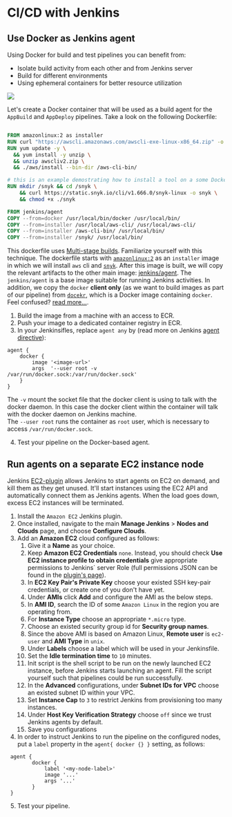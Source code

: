 # CI/CD with Jenkins

## Use Docker as Jenkins agent

Using Docker for build and test pipelines you can benefit from:

- Isolate build activity from each other and from Jenkins server
- Build for different environments
- Using ephemeral containers for better resource utilization

![](img/jenkinsagent.png)

Let's create a Docker container that will be used as a build agent for the `AppBuild` and `AppDeploy` pipelines.
Take a look on the following Dockerfile:

```dockerfile

FROM amazonlinux:2 as installer
RUN curl "https://awscli.amazonaws.com/awscli-exe-linux-x86_64.zip" -o "awscliv2.zip"
RUN yum update -y \
  && yum install -y unzip \
  && unzip awscliv2.zip \
  && ./aws/install --bin-dir /aws-cli-bin/

# this is an example demostrating how to install a tool on a some Docker image, then copy its artifacts to another image
RUN mkdir /snyk && cd /snyk \
    && curl https://static.snyk.io/cli/v1.666.0/snyk-linux -o snyk \
    && chmod +x ./snyk

FROM jenkins/agent
COPY --from=docker /usr/local/bin/docker /usr/local/bin/
COPY --from=installer /usr/local/aws-cli/ /usr/local/aws-cli/
COPY --from=installer /aws-cli-bin/ /usr/local/bin/
COPY --from=installer /snyk/ /usr/local/bin/

```

This dockerfile uses [Multi-stage builds](https://docs.docker.com/build/building/multi-stage/). Familiarize yourself with this technique.
The dockerfile starts with [`amazonlinux:2`](https://hub.docker.com/_/amazonlinux) as an `installer` image in which we will install `aws` cli and [`snyk`](https://docs.snyk.io/snyk-cli). After this image is built, we will copy the relevant artifacts to the other main image: [jenkins/agent](https://hub.docker.com/r/jenkins/agent/).
The `jenkins/agent` is a base image suitable for running Jenkins activities.
In addition, we copy the `docker` **client only** (as we want to build images as part of our pipeline) from [`docekr`](https://hub.docker.com/_/docker), which is a Docker image containing `docker`. Feel confused? [read more...](https://jpetazzo.github.io/2015/09/03/do-not-use-docker-in-docker-for-ci/).

1. Build the image from a machine with an access to ECR.
2. Push your image to a dedicated container registry in ECR.
3. In your Jenkinsifles, replace `agent any` by (read more on Jenkins [agent directive](https://www.jenkins.io/doc/book/pipeline/syntax/#agent)):
```text
agent {
    docker {
        image '<image-url>'
        args  '--user root -v /var/run/docker.sock:/var/run/docker.sock'
    }
}
```

The `-v` mount the socket file that the docker client is using to talk with the docker daemon. In this case the docker client within the container will talk with the docker daemon on Jenkins machine.  
The `--user root` runs the container as `root` user, which is necessary to access `/var/run/docker.sock`.

4. Test your pipeline on the Docker-based agent.

## Run agents on a separate EC2 instance node

Jenkins [EC2-plugin](https://plugins.jenkins.io/ec2/) allows Jenkins to start agents on EC2 on demand, and kill them as they get unused.
It'll start instances using the EC2 API and automatically connect them as Jenkins agents. When the load goes down, excess EC2 instances will be terminated.

1. Install the `Amazon EC2` Jenkins plugin.
2. Once installed, navigate to the main **Manage Jenkins** > **Nodes and Clouds** page, and choose **Configure Clouds**.
3. Add an **Amazon EC2** cloud configured as follows:
   1. Give it a **Name** as your choice.
   2. Keep **Amazon EC2 Credentials** `none`. Instead, you should check **Use EC2 instance profile to obtain credentials** give appropriate permissions to Jenkins` server Role (full permissions JSON can be found in the [plugin's page](https://plugins.jenkins.io/ec2/)).
   3. In **EC2 Key Pair's Private Key** choose your existed SSH key-pair credentials, or create one of you don't have yet.
   4. Under **AMIs** click **Add** and configure the AMI as the below steps.
   5. In **AMI ID**, search the ID of some `Amazon Linux` in the region you are operating from.
   6. For **Instance Type** choose an appropriate `*.micro` type.
   7. Choose an existed security group id for **Security group names**.
   8. Since the above AMI is based on Amazon Linux, **Remote user** is `ec2-user` and **AMI Type** in `unix`.
   9. Under **Labels** choose a label which will be used in your Jenkinsfile.
   10. Set the **Idle termination time** to `10` minutes.
   11. Init script is the shell script to be run on the newly launched EC2 instance, before Jenkins starts launching an agent. Fill the script yourself such that pipelines could be run successfully.  
   12. In the **Advanced** configurations, under **Subnet IDs for VPC** choose an existed subnet ID within your VPC.
   13. Set **Instance Cap** to `3` to restrict Jenkins from provisioning too many instances.
   14. Under **Host Key Verification Strategy** choose `off` since we trust Jenkins agents by default.
   15. Save you configurations
4. In order to instruct Jenkins to run the pipeline on the configured nodes, put a `label` property in the `agent{ docker {} }` setting, as follows:
```text
 agent {
        docker {
            label '<my-node-label>'
            image '...'
            args '...'
        }
 }
```
5. Test your pipeline.
